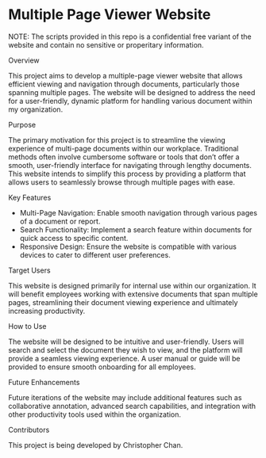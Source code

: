 # Multiple Page Viewer Website

NOTE: The scripts provided in this repo is a confidential free variant of the website and contain no sensitive or properitary information.

Overview

  This project aims to develop a multiple-page viewer website that allows efficient viewing and navigation through documents, particularly those spanning multiple pages. The website will be designed to address the need for a user-friendly, dynamic platform for handling various document  within my organization.

Purpose

  The primary motivation for this project is to streamline the viewing experience of multi-page documents within our workplace. Traditional methods often involve cumbersome software or tools that don’t offer a smooth, user-friendly interface for navigating through lengthy documents. This website intends to simplify this process by providing a platform that allows users to seamlessly browse through multiple pages with ease.

Key Features

- Multi-Page Navigation: Enable smooth navigation through various pages of a document or report.
- Search Functionality: Implement a search feature within documents for quick access to specific content.
- Responsive Design: Ensure the website is compatible with various devices to cater to different user preferences.

Target Users

  This website is designed primarily for internal use within our organization. It will benefit employees working with extensive documents that span multiple pages, streamlining their document viewing experience and ultimately increasing productivity.

How to Use

  The website will be designed to be intuitive and user-friendly. Users will search and select the document they wish to view, and the platform will provide a seamless viewing experience. A user manual or guide will be provided to ensure smooth onboarding for all employees.

Future Enhancements

  Future iterations of the website may include additional features such as collaborative annotation, advanced search capabilities, and integration with other productivity tools used within the organization.

Contributors

  This project is being developed by Christopher Chan.
